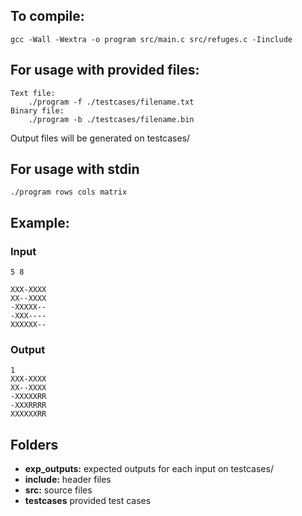 ## To compile:
    gcc -Wall -Wextra -o program src/main.c src/refuges.c -Iinclude

## For usage with provided files:
    Text file:
        ./program -f ./testcases/filename.txt
    Binary file:
        ./program -b ./testcases/filename.bin

Output files will be generated on testcases/

## For usage with stdin
    ./program rows cols matrix

## Example:
### Input
    5 8

    XXX-XXXX
    XX--XXXX
    -XXXXX--
    -XXX----
    XXXXXX--
### Output
    1
    XXX-XXXX
    XX--XXXX
    -XXXXXRR
    -XXXRRRR
    XXXXXXRR


## Folders
* **exp_outputs:** expected outputs for each input on testcases/
* **include:** header files
* **src:** source files
* **testcases** provided test cases